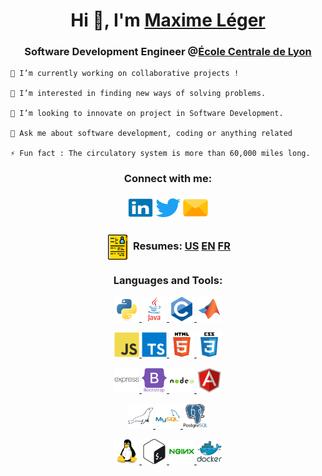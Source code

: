 <!---
Jayllho/Jayllho is a ✨ special ✨ repository because its `README.md` (this file) appears on your GitHub profile.
You can click the Preview link to take a look at your changes.
--->

<h1 align="center">Hi 👋, I'm <a href="https://www.linkedin.com/in/maxime-leger1/?locale=en_US" target="_blank">Maxime Léger</a></h1>
<h3 align="center">Software Development Engineer @<a href="https://www.ec-lyon.fr" target="_blank">École Centrale de Lyon</a></h3>

    🔭 I’m currently working on collaborative projects !
    
    👀 I’m interested in finding new ways of solving problems.

    💞️ I’m looking to innovate on project in Software Development.

    💬 Ask me about software development, coding or anything related
    
    ⚡ Fun fact : The circulatory system is more than 60,000 miles long.

<!---
🌱 I’m currently learning Japanese.
--->


<h3 align="center">Connect with me:</h3>
<div align="center">
  <a href="https://www.linkedin.com/in/maxime-leger1/?locale=en_US" target="_blank"><img align="center" src="svg_icons/linkedin-original.svg" alt="linkedin_maxime_leger" height="30" width="40" /></a>
  <a href="https://twitter.com/LgerMaxime5" target="_blank"><img align="center" src="svg_icons/twitter-original.svg" height="30" width="40" /></a>
  <a href="mailto: maximeleger2009@live.fr" target="_blank"><img align="center" src="svg_icons/email.svg" alt="email_maxime_leger" height="40" width="40" /></a>
</div>

<div align="center">
<h3>
    <img align="center" src="svg_icons/curriculum-resume.svg" alt="curriculum_vitae" height="40" width="40" />
    Resumes: 
    <a href="https://maxime-leger.github.io/CV/CV_us.pdf" target="_blank"><strong>US</strong></a>
    <a href="https://maxime-leger.github.io/CV/CV_en.pdf" target="_blank"><strong>EN</strong></a>
    <a href="https://maxime-leger.github.io/CV/CV_fr.pdf" target="_blank"><strong>FR</strong></a>
</div></h3>



<h3 align="center">Languages and Tools:</h3>
<div align="center"> 
  <!--   Code -->
  <a href="https://www.python.org" target="_blank"> <img src="svg_icons/python-original.svg" alt="python" width="40" height="40"/> </a> 
  <a href="https://www.java.com" target="_blank"> <img src="svg_icons/java-original-wordmark.svg" alt="java" width="40" height="40"/> </a> 
  <a href="https://www.cprogramming.com/" target="_blank"> <img src="svg_icons/c-original.svg" alt="C" width="40" height="40"/> </a> 
  <a href="https://mathworks.com" target="_blank"> <img src="svg_icons/matlab-original.svg" alt="matlab" width="40" height="40"/> </a> 
  
  
  
  <!-- Frontend -->
  <a href="https://developer.mozilla.org/en-US/docs/Web/JavaScript" target="_blank"> <img src="svg_icons/javascript-original.svg" alt="javascript" width="40" height="40"/> </a>
  <a href="https://www.typescriptlang.org/" target="_blank"> <img src="svg_icons/typescript-original.svg" alt="typescript" width="40" height="40"/> </a> 
  <a href="https://www.w3.org/html/" target="_blank"> <img src="svg_icons/html5-original-wordmark.svg" alt="html5" width="40" height="40"/> </a>
  <a href="https://www.w3schools.com/css/" target="_blank"> <img src="svg_icons/css3-original-wordmark.svg" alt="css3" width="40" height="40"/> </a>
  
   
  
  <!-- Frameworks -->
  <a href="https://expressjs.com" target="_blank"> <img src="svg_icons/express-original-wordmark.svg" alt="express" width="40" height="40"/> </a>
  <a href="https://getbootstrap.com" target="_blank"> <img src="svg_icons/bootstrap-plain-wordmark.svg" alt="bootstrap" width="40" height="40"/> </a>
  <a href="https://nodejs.org" target="_blank"> <img src="svg_icons/nodejs-original-wordmark.svg" alt="nodejs" width="40" height="40"/> </a> 
  <a href="https://angular.io" target="_blank">  <img src="svg_icons/angularjs-original.svg" alt="angular" width="40" height="40"/> </a> 
  
   
  <!-- Databases -->
  <a href="https://mariadb.org/" target="_blank"> <img src="svg_icons/mariadb-icon.svg" alt="mariadb" width="40" height="40"/> </a>
  <a href="https://www.mysql.com/" target="_blank"> <img src="svg_icons/mysql-original-wordmark.svg" alt="mysql" width="40" height="40"/> </a>
  <a href="https://www.postgresql.org" target="_blank"> <img src="svg_icons/postgresql-original-wordmark.svg" alt="postgresql" width="40" height="40"/> </a> 
  
  <!--   Dev tools -->
  <a href="https://www.linux.org/" target="_blank"> <img src="svg_icons/linux-original.svg" alt="linux" width="40" height="40"/> </a>
  <a href="https://www.gnu.org/software/bash/" target="_blank"> <img src="svg_icons/gnu_bash-icon.svg" alt="bash" width="40" height="40"/> </a>
  <a href="https://www.nginx.com" target="_blank"> <img src="svg_icons/nginx-original.svg" alt="nginx" width="40" height="40"/> </a> 
  <a href="https://www.docker.com/" target="_blank"> <img src="svg_icons/docker-original-wordmark.svg" alt="docker" width="40" height="40"/> </a> 
 </div>
